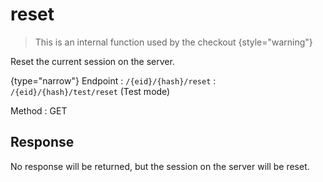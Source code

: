 # reset

<include from="Snippets-CheckoutAPI.md" element-id="snippet-header" />

> This is an internal function used by the checkout
{style="warning"}

Reset the current session on the server.

{type="narrow"}
Endpoint
: ```/{eid}/{hash}/reset```
: ```/{eid}/{hash}/test/reset``` (Test mode)

Method
: GET


## Response

No response will be returned, but the session on the server will be reset.
